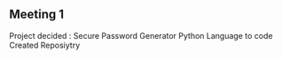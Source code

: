 ## Meeting 1
Project decided : Secure Password Generator
Python Language to code
Created Reposiytry
